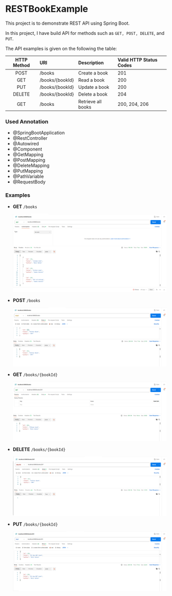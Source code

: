 # RESTBookExample

This project is to demonstrate REST API using Spring Boot.

In this project, I have build API for methods such as `GET, POST, DELETE`, and `PUT`.

The API examples is given on the following the table:

| HTTP Method 	| URI 				| Description 			| Valid HTTP Status Codes		|
| :-----------:	| :--------------- 	| :---------------------| :----------------------------	|
| POST 			| /books			| Create a book			| 201							|
| GET			| /books/{bookId}	| Read a book			| 200							|
| PUT			| /books/{bookId}	| Update a book			| 200							|
| DELETE		| /books/{bookId}	| Delete a book			| 204							|
| GET			| /books			| Retrieve all books	| 200, 204, 206					|


### Used Annotation
- @SpringBootApplication
- @RestController
- @Autowired
- @Component
- @GetMapping
- @PostMapping
- @DeleteMapping
- @PutMapping
- @PathVariable
- @RequestBody

### Examples

- **GET** `/books`

	![GET](/images/get_example.png)

- **POST** `/books`

	![POST](/images/post_example.png)

- **GET** `/books/{bookId}`

	![GET](/images/get_by_id_example.png)

- **DELETE** `/books/{bookId}`

	![DELETE](/images/delete_example.png)

- **PUT** `/books/{bookId}`

	![PUT](/images/put_example.png)

